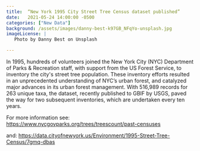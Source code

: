 ```yaml
---
title:  “New York 1995 City Street Tree Census dataset published”
date:   2021-05-24 14:00:00 -0500 
categories: ["New Data"] 
background: /assets/images/danny-best-k97GB_NFqYo-unsplash.jpg
imageLicense: | 
   Photo by Danny Best on Unsplash

--- 
```


In 1995, hundreds of volunteers joined the New York City (NYC) Department of Parks & Recreation staff, with support from the US Forest Service, to inventory the city's street tree population. These inventory efforts resulted in an unprecedented understanding of NYC’s urban forest, and catalyzed major advances in its urban forest management. With 516,989 records for 263 unique taxa, the dataset, recently published to GBIF by USGS, paved the way for two subsequent inventories, which are undertaken every ten years. 

For more information see: https://www.nycgovparks.org/trees/treescount/past-censuses 

and: https://data.cityofnewyork.us/Environment/1995-Street-Tree-Census/7gmq-dbas 